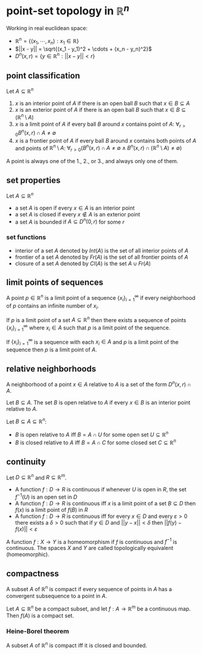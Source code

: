 # point-set topology in $\mathbb R^n$

Working in real euclidean space:

- $\mathbb R^n = \{(x_1, \cdots, x_n) : x_1 \in \mathbb R\}$
- $||x - y|| = \sqrt{(x_1 - y_1)^2 + \cdots + (x_n - y_n)^2}$
- $D^n(x, r) = \{y \in \mathbb R^n : ||x - y|| < r\}$

## point classification

Let $A \subseteq \mathbb R^n$

1. $x$ is an interior point of $A$ if there is an open ball $B$ such that $x \in B \subseteq A$
2. $x$ is an exterior point of $A$ if there is an open ball $B$ such that $x \in B \subseteq (\mathbb R^n \setminus A)$
3. $x$ is a limit point of $A$ if every ball $B$ around $x$ contains point of $A$: $\forall_{r > 0} B^n(x, r) \cap A \neq \emptyset$
4. $x$ is a frontier point of $A$ if every ball $B$ around $x$ contains both points of $A$ and points of $\mathbb R^n \setminus A$: $\forall_{r > 0} (B^n(x, r) \cap A \neq \emptyset \land B^n(x, r) \cap (\mathbb R^n \setminus A) \neq \emptyset)$

A point is always one of the 1., 2., or 3., and always only one of them.

## set properties

Let $A \subseteq \mathbb R^n$

- a set $A$ is open if every $x \in A$ is an interior point
- a set $A$ is closed if every $x \notin A$ is an exterior point
- a set $A$ is bounded if $A \subseteq D^n(0, r)$ for some $r$

### set functions

- interior of a set $A$ denoted by $Int(A)$ is the set of all interior points of $A$
- frontier of a set $A$ denoted by $Fr(A)$ is the set of all frontier points of $A$
- closure of a set $A$ denoted by $Cl(A)$ is the set $A \cup Fr(A)$

## limit points of sequences

A point $p \in \mathbb R^n$ is a limit point of a sequence $\{x_i\}_{i=1}^\infty$ if every neighborhood of $p$ contains an infinite number of $x_i$.

If $p$ is a limit point of a set $A \subseteq \mathbb R^n$ then there exists a sequence of points $\{x_i\}_{i=1}^\infty$ where $x_i \in A$ such that $p$ is a limit point of the sequence.

If $\{x_i\}_{i=1}^\infty$ is a sequence with each $x_i \in A$ and $p$ is a limit point of the sequence then $p$ is a limit point of $A$.

## relative neighborhoods

A neighborhood of a point $x \in A$ relative to $A$ is a set of the form $D^n(x, r) \cap A$.

Let $B \subseteq A$. The set $B$ is open relative to $A$ if every $x \in B$ is an interior point relative to $A$.

Let $B \subseteq A \subseteq \mathbb R^n$:

- $B$ is open relative to $A$ iff $B = A \cap U$ for some open set $U \subseteq \mathbb R^n$
- $B$ is closed relative to $A$ iff $B = A \cap C$ for some closed set $C \subseteq \mathbb R^n$

## continuity

Let $D \subseteq \mathbb R^n$ and $R \subseteq \mathbb R^m$.

- A function $f: D \to R$ is continuous if whenever $U$ is open in $R$, the set $f^{-1}(U)$ is an open set in $D$
- A function $f: D \to R$ is continuous iff $x$ is a limit point of a set $B \subseteq D$ then $f(x)$ is a limit point of $f(B)$ in $R$
- A function $f: D \to R$ is continuous iff for every $x \in D$ and every $\varepsilon > 0$ there exists a $\delta > 0$ such that if $y \in D$ and $||y - x|| < \delta$ then $||f(y) - f(x)|| < \varepsilon$

A function $f: X \to Y$ is a homeomorphism if $f$ is continuous and $f^{-1}$ is continuous. The spaces $X$ and $Y$ are called topologically equivalent (homeomorphic).

## compactness

A subset $A$ of $\mathbb R^n$ is compact if every sequence of points in $A$ has a convergent subsequence to a point in $A$.

Let $A \subseteq \mathbb R^n$ be a compact subset, and let $f: A \to \mathbb R^m$ be a continuous map. Then $f(A)$ is a compact set.

### Heine-Borel theorem

A subset $A$ of $\mathbb R^n$ is compact iff it is closed and bounded.
